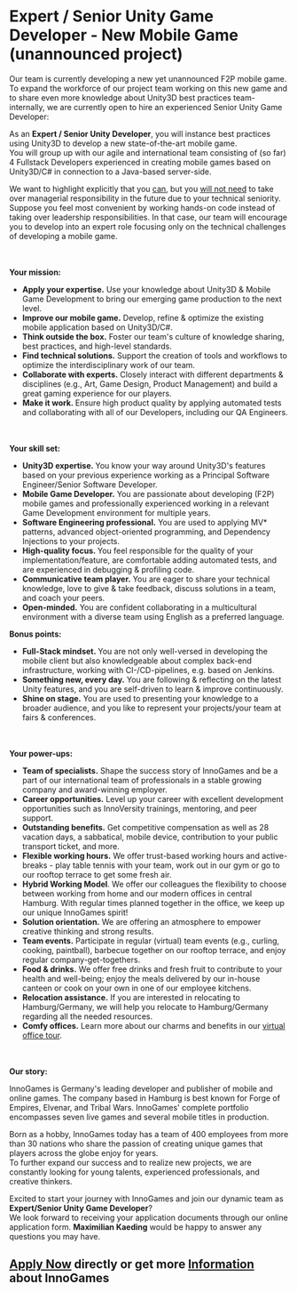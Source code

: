 <h1>Expert / Senior Unity Game Developer - New Mobile Game (unannounced project)</h1>
<p><span>Our team is currently developing a new yet unannounced F2P mobile game.<br /></span><span>T</span><span>o expand the workforce of our project team working on this new game and to share even more knowledge about Unity3D best practices team-internally, we are currently open to hire an experienced&nbsp;Senior Unity Game Developer:</span></p><p><span>As an&nbsp;<strong>Expert / Senior Unity Developer</strong>, you will instance best practices using Unity3D to develop a new state-of-the-art mobile game.<br /></span><span>You will group up with our agile and international team consisting of (so far) 4 Fullstack Developers experienced in creating mobile games based on Unity3D/C# in connection to a Java-based server-side.<br /></span></p><p>We want to highlight explicitly that you<span>&nbsp;</span><u>can</u>,&nbsp;but you<span>&nbsp;</span><u>will not&nbsp;need</u><span>&nbsp;</span>to take over managerial responsibility in the future due to your technical seniority.<br />Suppose you feel most convenient by working hands-on code instead of taking over leadership responsibilities. In that case, our team will encourage you to develop into an expert role focusing only on the technical challenges of developing a mobile game.&nbsp;</p><p><br /><br /><strong></strong><strong>Your mission:</strong><strong>&nbsp;</strong></p><ul><li><strong>Apply your expertise.</strong>&nbsp;Use your knowledge about Unity3D &amp; Mobile Game Development to bring our emerging game production to the next level.</li><li><strong>Improve our mobile game.</strong><span>&nbsp;Develop, refine &amp; optimize the existing mobile application</span>&nbsp;based on Unity3D/C#.</li><li><strong>Think outside the box.</strong><span>&nbsp;</span>Foster our team's culture of knowledge sharing, best practices, and high-level standards.</li><li><strong>Find technical solutions.</strong><span>&nbsp;</span>Support the creation of tools and workflows to optimize the interdisciplinary work of our team.</li><li><span><strong>Collaborate with experts.</strong>&nbsp;Closely i</span>nteract with different<span>&nbsp;</span><span>departments</span>&nbsp;&amp; disciplines (e.g., Art, Game Design, Product Management)<span>&nbsp;</span><span>and build a great gaming experience for our players.</span></li><li><strong>Make it work.&nbsp;</strong><span>Ensure high product quality by applying automated tests and collaborating with all of our Developers, including our QA Engineers.</span></li></ul><p><strong><br /><br />Your skill set:</strong></p><ul><li><span><strong>Unity3D expertise.&nbsp;</strong>You know your way around Unity3D's features based on your previous experience working as a Principal Software Engineer/Senior Software Developer.</span></li><li><span><strong>Mobile Game Developer.</strong>&nbsp;You are passionate about developing (F2P) mobile games and professionally experienced working in a relevant Game Development environment for multiple years.</span></li><li><span><strong>Software Engineering professional.</strong>&nbsp;You are used to applying MV* patterns, advanced object-oriented programming, and Dependency Injections to your projects.</span></li><li><span><strong>High-quality focus.<span>&nbsp;</span></strong>You feel responsible for the quality of your implementation/feature, are comfortable adding automated tests, and are experienced in debugging &amp; profiling code.</span></li><li><span><strong>Communicative team player.</strong>&nbsp;You are eager to share your technical knowledge, love to give &amp; take feedback,&nbsp;discuss solutions in a team, and coach your peers.</span></li><li><span><strong>Open-minded.</strong>&nbsp;You are confident collaborating in a multicultural environment with a diverse team using English as a preferred language.</span></li></ul><p><strong>Bonus points:</strong></p><ul><li><span><strong>Full-Stack mindset.<span>&nbsp;</span></strong>You are not only well-versed in developing the mobile client but also knowledgeable about complex back-end infrastructure, working with CI-/CD-pipelines, e.g. based on Jenkins.</span></li><li><strong>Something new, every day.</strong><span>&nbsp;</span>You are following &amp; reflecting on the latest Unity features, and you&nbsp;are self-driven to learn &amp; improve continuously.</li><li><strong>Shine on stage.</strong><span>&nbsp;</span>You are used to presenting your knowledge to a broader audience, and you like to represent your projects/your team at fairs &amp; conferences.</li></ul><p><strong><br /><br />Your power-ups:</strong></p><ul><li><strong>Team of specialists.</strong><span>&nbsp;</span>Shape the success story of InnoGames and be a part of our international team of professionals in a stable growing company and award-winning employer.</li><li><strong>Career opportunities.</strong><span>&nbsp;</span>Level up your career with excellent development opportunities such as InnoVersity trainings, mentoring, and peer support.</li><li><strong>Outstanding benefits.</strong><span>&nbsp;</span>Get competitive compensation as well as 28 vacation days, a sabbatical, mobile device, contribution to your public transport ticket, and more.</li><li><strong>Flexible working hours.</strong><span>&nbsp;</span>We offer trust-based working hours and active-breaks - play table tennis with your team, work out in our gym or go to our rooftop terrace to get some fresh air.</li><li><strong>Hybrid Working Model</strong>. We offer our colleagues the flexibility to choose between working from home and our modern offices in central Hamburg. With regular times planned together in the office, we keep up our unique InnoGames spirit!</li><li><strong>Solution orientation.</strong><span>&nbsp;</span>We are offering an atmosphere to empower creative thinking and strong results.</li><li><strong>Team events.</strong><span>&nbsp;</span>Participate in regular (virtual) team events (e.g., curling, cooking, paintball), barbecue together on our rooftop terrace, and enjoy regular company-get-togethers.</li><li><strong>Food &amp; drinks.</strong><span>&nbsp;</span>We offer free drinks and fresh fruit to contribute to your health and well-being; enjoy the meals delivered by our in-house canteen or cook on your own in one of our employee kitchens.</li><li><strong>Relocation assistance.</strong><span>&nbsp;</span>If you are interested in relocating to Hamburg/Germany, we will help you relocate to Hamburg/Germany regarding all the needed resources.</li><li><span><strong>Comfy offices.</strong></span><span>&nbsp;</span>Learn more about our charms and benefits in our<span>&nbsp;</span><span><a href="https://www.youtube.com/watch?v=yZR6GlDxRag&amp;feature=youtu.be" rel="nofollow">virtual office tour</a>.</span></li></ul><p><strong><br /><br />Our story:</strong></p><p>InnoGames is Germany's leading developer and publisher of mobile and online games. The company based in Hamburg is best known for Forge of Empires, Elvenar, and Tribal Wars. InnoGames' complete portfolio encompasses seven live games and several mobile titles in production.</p><p>Born as a hobby, InnoGames today has a team of 400 employees from more than 30 nations who share the passion of creating unique games that players across the globe enjoy for years.<br />To further expand our success and to realize new projects, we are constantly looking for young talents, experienced professionals, and creative thinkers.</p><p><span>Excited to start your journey with InnoGames and join our dynamic team as <strong>Expert/Senior Unity Game Developer</strong>?<br /></span><span>We look forward to receiving your application documents through our online application form.&nbsp;<strong>Maximilian Kaeding</strong>&nbsp;would be happy to answer any questions you may have.<br /></span></p>

<h2><a href="https://jobs.jobvite.com/careers/innogames/job/otqbhfw5/apply?__jvst=Job+Board&__jvsd=github_jobs_repo">Apply Now</a> directly or get more <a href="https://www.innogames.com/career/detail/job/expert-senior-unity-game-developer-new-mobile-game-unannounced-project-/?s=github_jobs_repo">Information</a> about InnoGames</h2>
